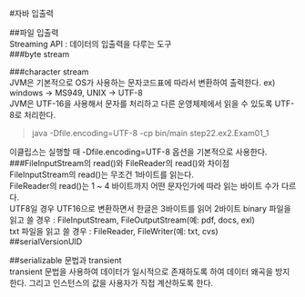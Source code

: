 #자바 입출력  

##파일 입출력  
Streaming API : 데이터의 입출력을 다루는 도구  
###byte stream  


###character stream  
JVM은 기본적으로 OS가 사용하는 문자코드표에 따라서 변환하여 출력한다. ex) windows -> MS949, UNIX -> UTF-8  
JVM은 UTF-16을 사용해서 문자를 처리하고 다른 운영체제에서 읽을 수 있도록 UTF-8로 처리한다.  

>java -Dfile.encoding=UTF-8 -cp bin/main step22.ex2.Exam01_1

이클립스는 실행할 때 -Dfile.encoding=UTF-8 옵션을 기본적으로 사용한다.  
###FileInputStream의 read()와 FileReader의 read()와 차이점  
FileInputStream의 read()는 무조건 1바이트를 읽는다.  
FileReader의 read()는 1 ~ 4 바이트까지 어떤 문자인가에 따라 읽는 바이트 수가 다르다.  
UTF8일 경우 UTF16으로 변환하면서 한글은 3바이트를 읽어 2바이트
binary 파일을 읽고 쓸 경우 : FileInputStream, FileOutputStream(예: pdf, docs, exl)  
txt 파일을 읽고 쓸 경우 : FileReader, FileWriter(예: txt, cvs)  
##serialVersionUID  

##serializable 문법과 transient  
transient 문법을 사용하여 데이터가 일시적으로 존재하도록 하여 데이터 왜곡을 방지한다. 그리고 인스턴스의 값을 사용자가 직접 계산하도록 한다.  
